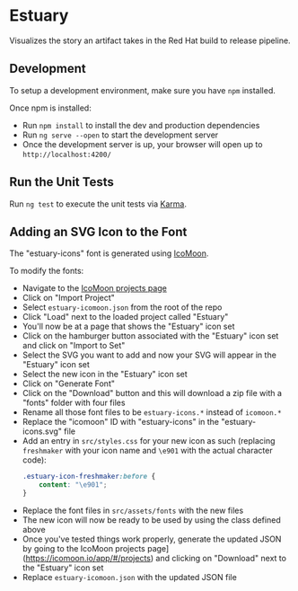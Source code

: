 # Estuary

Visualizes the story an artifact takes in the Red Hat build to release pipeline.

## Development

To setup a development environment, make sure you have `npm` installed.

Once npm is installed:
* Run `npm install` to install the dev and production dependencies
* Run `ng serve --open` to start the development server
* Once the development server is up, your browser will open up to `http://localhost:4200/`

## Run the Unit Tests

Run `ng test` to execute the unit tests via [Karma](https://karma-runner.github.io).

## Adding an SVG Icon to the Font

The "estuary-icons" font is generated using [IcoMoon](http://icomoon.io/app).

To modify the fonts:
* Navigate to the [IcoMoon projects page](https://icomoon.io/app/#/projects)
* Click on "Import Project"
* Select `estuary-icomoon.json` from the root of the repo
* Click "Load" next to the loaded project called "Estuary"
* You'll now be at a page that shows the "Estuary" icon set
* Click on the hamburger button associated with the "Estuary" icon set and click on "Import to Set"
* Select the SVG you want to add and now your SVG will appear in the "Estuary" icon set
* Select the new icon in the "Estuary" icon set
* Click on "Generate Font"
* Click on the "Download" button and this will download a zip file with a "fonts" folder with four files
* Rename all those font files to be `estuary-icons.*` instead of `icomoon.*`
* Replace the "icomoon" ID with "estuary-icons" in the "estuary-icons.svg" file
* Add an entry in `src/styles.css` for your new icon as such (replacing `freshmaker` with your icon
  name and `\e901` with the actual character code):
  ```css
  .estuary-icon-freshmaker:before {
      content: "\e901";
  }
  ```
* Replace the font files in `src/assets/fonts` with the new files
* The new icon will now be ready to be used by using the class defined above
* Once you've tested things work properly, generate the updated JSON by going to the
  IcoMoon projects page](https://icomoon.io/app/#/projects) and clicking on "Download"
  next to the "Estuary" icon set
* Replace `estuary-icomoon.json` with the updated JSON file
